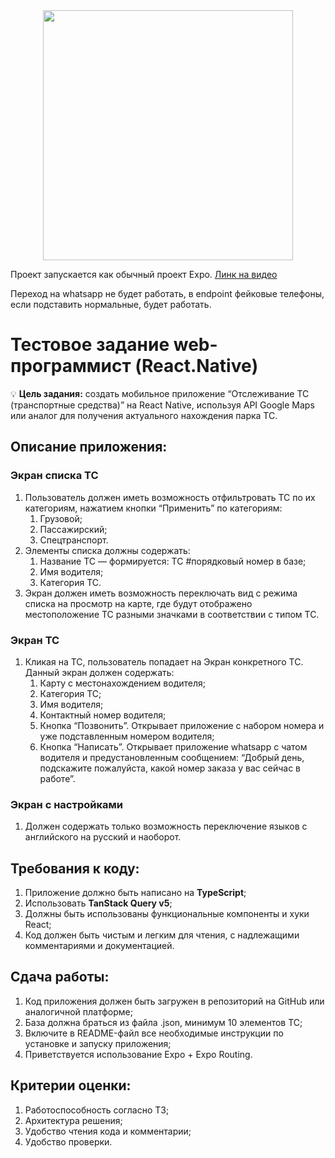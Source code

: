 <div id="header" align="center">
<img src="https://res.cloudinary.com/dywhqlfx7/image/upload/v1702635928/port/port.gif" width="400"/>
</div>

Проект запускается как обычный проект Expo.
[Линк на видео](https://res.cloudinary.com/dywhqlfx7/video/upload/v1702628608/port/test_port.mp4)

Переход на whatsapp не будет работать, в endpoint фейковые телефоны, если подставить нормальные, будет работать.

# Тестовое задание web-программист (React.Native)

💡 **Цель задания:** создать мобильное приложение “Отслеживание ТС (транспортные средства)” на React Native, используя API Google Maps или аналог для получения актуального нахождения парка ТС.

## Описание приложения:

### Экран списка ТС

1. Пользователь должен иметь возможность отфильтровать ТС по их категориям, нажатием кнопки “Применить” по категориям:
   1. Грузовой;
   2. Пассажирский;
   3. Спецтранспорт.
2. Элементы списка должны содержать:
   1. Название ТС — формируется: ТС #порядковый номер в базе;
   2. Имя водителя;
   3. Категория ТС.
3. Экран должен иметь возможность переключать вид с режима списка на просмотр на карте, где будут отображено местоположение ТС разными значками в соответствии с типом ТС.

### Экран ТС

1. Кликая на ТС, пользователь попадает на Экран конкретного ТС. Данный экран должен содержать:
   1. Карту с местонахождением водителя;
   2. Категория ТС;
   3. Имя водителя;
   4. Контактный номер водителя;
   5. Кнопка “Позвонить”. Открывает приложение с набором номера и уже подставленным номером водителя;
   6. Кнопка “Написать”. Открывает приложение whatsapp с чатом водителя и предустановленным сообщением: “Добрый день, подскажите пожалуйста, какой номер заказа у вас сейчас в работе”.

### Экран с настройками

1. Должен содержать только возможность переключение языков с английского на русский и наоборот.

## Требования к коду:

1. Приложение должно быть написано на **TypeScript**;
2. Использовать **TanStack Query v5**;
3. Должны быть использованы функциональные компоненты и хуки React;
4. Код должен быть чистым и легким для чтения, с надлежащими комментариями и документацией.

## Сдача работы:

1. Код приложения должен быть загружен в репозиторий на GitHub или аналогичной платформе;
2. База должна браться из файла .json, минимум 10 элементов ТС;
3. Включите в README-файл все необходимые инструкции по установке и запуску приложения;
4. Приветствуется использование Expo + Expo Routing.

## Критерии оценки:

1. Работоспособность согласно ТЗ;
2. Архитектура решения;
3. Удобство чтения кода и комментарии;
4. Удобство проверки.
